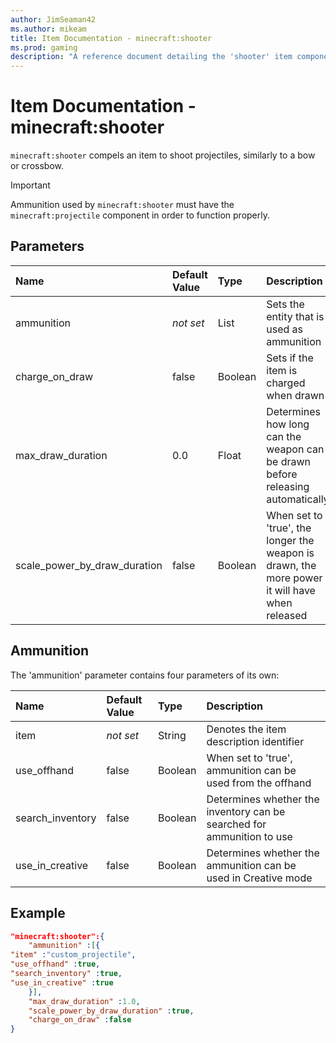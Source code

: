 ```yaml
---
author: JimSeaman42
ms.author: mikeam
title: Item Documentation - minecraft:shooter
ms.prod: gaming
description: "A reference document detailing the 'shooter' item component"
---
```


# Item Documentation - minecraft:shooter

`minecraft:shooter` compels an item to shoot projectiles, similarly to a bow or crossbow.

>[!IMPORTANT]
> Ammunition used by `minecraft:shooter` must have the `minecraft:projectile` component in order to function properly.

## Parameters

|Name |Default Value  |Type  |Description  |
|:----------|:----------|:----------|:----------|
|ammunition|*not set* |List|Sets the entity that is used as ammunition|
|charge_on_draw|false |Boolean|Sets if the item is charged when drawn|
|max_draw_duration|0.0|Float | Determines how long can the weapon can be drawn before releasing automatically|
|scale_power_by_draw_duration|false|Boolean|When set to 'true', the longer the weapon is drawn, the more power it will have when released|

## Ammunition

The 'ammunition' parameter contains four parameters of its own:

|Name |Default Value  |Type  |Description  |
|:----------|:----------|:----------|:----------|
|item|*not set* |String|Denotes the item description identifier|
|use_offhand|false |Boolean|When set to 'true', ammunition can be used from the offhand|
|search_inventory|false|Boolean| Determines whether the inventory can be searched for ammunition to use|
|use_in_creative|false|Boolean|Determines whether the ammunition can be used in Creative mode|

## Example

```json
"minecraft:shooter":{
    "ammunition" :[{
"item" :"custom_projectile",
"use_offhand" :true,
"search_inventory" :true,
"use_in_creative" :true
    }],
    "max_draw_duration" :1.0,
    "scale_power_by_draw_duration" :true,
    "charge_on_draw" :false
}
```
